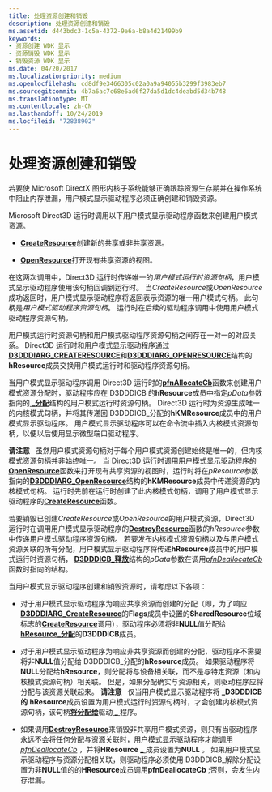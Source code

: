 ```yaml
---
title: 处理资源创建和销毁
description: 处理资源创建和销毁
ms.assetid: d443bdc3-1c5a-4372-9e6a-b8a4d21499b9
keywords:
- 资源创建 WDK 显示
- 资源销毁 WDK 显示
- 销毁资源 WDK 显示
ms.date: 04/20/2017
ms.localizationpriority: medium
ms.openlocfilehash: cd8df9e3466305c02a0a9a94055b3299f3983eb7
ms.sourcegitcommit: 4b7a6ac7c68e6ad6f27da5d1dc4deabd5d34b748
ms.translationtype: MT
ms.contentlocale: zh-CN
ms.lasthandoff: 10/24/2019
ms.locfileid: "72838902"
---
```

# <a name="handling-resource-creation-and-destruction"></a>处理资源创建和销毁


若要使 Microsoft DirectX 图形内核子系统能够正确跟踪资源生存期并在操作系统中阻止内存泄漏，用户模式显示驱动程序必须正确创建和销毁资源。

Microsoft Direct3D 运行时调用以下用户模式显示驱动程序函数来创建用户模式资源。

-   [**CreateResource**](https://docs.microsoft.com/windows-hardware/drivers/ddi/d3dumddi/nc-d3dumddi-pfnd3dddi_createresource)创建新的共享或非共享资源。

-   [**OpenResource**](https://docs.microsoft.com/windows-hardware/drivers/ddi/d3dumddi/nc-d3dumddi-pfnd3dddi_openresource)打开现有共享资源的视图。

在这两次调用中，Direct3D 运行时传递唯一的*用户模式运行时资源句柄*，用户模式显示驱动程序使用该句柄回调到运行时。 当*CreateResource*或*OpenResource*成功返回时，用户模式显示驱动程序将返回表示资源的唯一用户模式句柄。 此句柄是*用户模式驱动程序资源句柄*。 运行时在后续的驱动程序调用中使用用户模式驱动程序资源句柄。

用户模式运行时资源句柄和用户模式驱动程序资源句柄之间存在一对一的对应关系。 Direct3D 运行时和用户模式显示驱动程序通过[**D3DDDIARG\_CREATERESOURCE**](https://docs.microsoft.com/windows-hardware/drivers/ddi/d3dukmdt/ns-d3dukmdt-_d3dddiarg_createresource)和[**D3DDDIARG\_OPENRESOURCE**](https://docs.microsoft.com/windows-hardware/drivers/ddi/d3dumddi/ns-d3dumddi-_d3dddiarg_openresource)结构的**hResource**成员交换用户模式运行时和驱动程序资源句柄。

当用户模式显示驱动程序调用 Direct3D 运行时的[**pfnAllocateCb**](https://docs.microsoft.com/windows-hardware/drivers/ddi/d3dumddi/nc-d3dumddi-pfnd3dddi_allocatecb)函数来创建用户模式资源分配时，驱动程序应在 D3DDDICB 的**hResource**成员中指定*pData*参数指向的[ **\_分配**](https://docs.microsoft.com/windows-hardware/drivers/ddi/d3dumddi/ns-d3dumddi-_d3dddicb_allocate)结构的用户模式运行时资源句柄。 Direct3D 运行时为资源生成唯一的内核模式句柄，并将其传递回 D3DDDICB\_分配的**hKMResource**成员中的用户模式显示驱动程序。 用户模式显示驱动程序可以在命令流中插入内核模式资源句柄，以便以后使用显示微型端口驱动程序。

**请注意**   虽然用户模式资源句柄对于每个用户模式资源创建始终是唯一的，但内核模式资源句柄并非始终唯一。 当 Direct3D 运行时调用用户模式显示驱动程序的[**OpenResource**](https://docs.microsoft.com/windows-hardware/drivers/ddi/d3dumddi/nc-d3dumddi-pfnd3dddi_openresource)函数来打开现有共享资源的视图时，运行时将在*pResource*参数指向的[**D3DDDIARG\_OpenResource**](https://docs.microsoft.com/windows-hardware/drivers/ddi/d3dumddi/ns-d3dumddi-_d3dddiarg_openresource)结构的**hKMResource**成员中传递资源的内核模式句柄。 运行时先前在运行时创建了此内核模式句柄，调用了用户模式显示驱动程序的[**CreateResource**](https://docs.microsoft.com/windows-hardware/drivers/ddi/d3dumddi/nc-d3dumddi-pfnd3dddi_createresource)函数。

 

若要销毁已创建*CreateResource*或*OpenResource*的用户模式资源，Direct3D 运行时在调用用户模式显示驱动程序的[**DestroyResource**](https://docs.microsoft.com/windows-hardware/drivers/ddi/d3dumddi/nc-d3dumddi-pfnd3dddi_destroyresource)函数的*hResource*参数中传递用户模式驱动程序资源句柄。 若要发布内核模式资源句柄以及与用户模式资源关联的所有分配，用户模式显示驱动程序将传递**hResource**成员中的用户模式运行时资源句柄， [**D3DDDICB\_释放**](https://docs.microsoft.com/windows-hardware/drivers/ddi/d3dumddi/ns-d3dumddi-_d3dddicb_deallocate)结构的*pData*参数在调用[*pfnDeallocateCb*](https://docs.microsoft.com/windows-hardware/drivers/ddi/d3dumddi/nc-d3dumddi-pfnd3dddi_deallocatecb)函数时指向的结构。

当用户模式显示驱动程序创建和销毁资源时，请考虑以下各项：

-   对于用户模式显示驱动程序为响应共享资源而创建的分配（即，为了响应[**D3DDDIARG\_CreateResource**](https://docs.microsoft.com/windows-hardware/drivers/ddi/d3dukmdt/ns-d3dukmdt-_d3dddiarg_createresource)的**Flags**成员中设置的**SharedResource**位域标志的[**CreateResource**](https://docs.microsoft.com/windows-hardware/drivers/ddi/d3dumddi/nc-d3dumddi-pfnd3dddi_createresource)调用），驱动程序必须将非**NULL**值分配给[**hResource\_分配**](https://docs.microsoft.com/windows-hardware/drivers/ddi/d3dumddi/ns-d3dumddi-_d3dddicb_allocate)的**D3DDDICB**成员。

-   对于用户模式显示驱动程序为响应非共享资源而创建的分配，驱动程序不需要将非**NULL**值分配给 D3DDDICB\_分配的**hResource**成员。 如果驱动程序将**NULL**分配给**hResource**，则分配将与设备相关联，而不是与特定资源（和内核模式资源句柄）相关联。 但是，如果分配确实与资源相关，则驱动程序应将分配与该资源关联起来。
    **请注意**   仅当用户模式显示驱动程序将 **\_D3DDDICB 的** **hResource**成员设置为用户模式运行时资源句柄时，才会创建内核模式资源句柄，该句柄[**将分配给**](https://docs.microsoft.com/windows-hardware/drivers/ddi/d3dumddi/nc-d3dumddi-pfnd3dddi_createresource)驱动[ **\_** ](https://docs.microsoft.com/windows-hardware/drivers/ddi/d3dukmdt/ns-d3dukmdt-_d3dddiarg_createresource)程序。

     

-   如果调用[**DestroyResource**](https://docs.microsoft.com/windows-hardware/drivers/ddi/d3dumddi/nc-d3dumddi-pfnd3dddi_destroyresource)来销毁非共享用户模式资源，则只有当驱动程序永远不会将任何分配与资源关联时，用户模式显示驱动程序才能调用[*pfnDeallocateCb*](https://docs.microsoft.com/windows-hardware/drivers/ddi/d3dumddi/nc-d3dumddi-pfnd3dddi_deallocatecb) ，并将**HResource** [ **\_** ](https://docs.microsoft.com/windows-hardware/drivers/ddi/d3dumddi/ns-d3dumddi-_d3dddicb_deallocate)成员设置为**NULL** 。 如果用户模式显示驱动程序与资源分配相关联，则驱动程序必须使用 D3DDDICB\_解除分配设置为非**NULL**值的的**HResource**成员调用**pfnDeallocateCb** ;否则，会发生内存泄漏。

 

 





